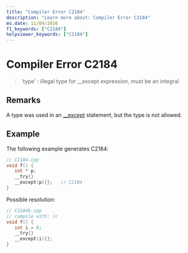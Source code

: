 ```yaml
---
title: "Compiler Error C2184"
description: "Learn more about: Compiler Error C2184"
ms.date: 11/04/2016
f1_keywords: ["C2184"]
helpviewer_keywords: ["C2184"]
---
```

# Compiler Error C2184

> 'type' : illegal type for __except expression, must be an integral

## Remarks

A type was used in an [__except](../../c-language/try-except-statement-c.md) statement, but the type is not allowed.

## Example

The following example generates C2184:

```cpp
// C2184.cpp
void f() {
   int * p;
   __try{}
   __except(p){};   // C2184
}
```

Possible resolution:

```cpp
// C2184b.cpp
// compile with: /c
void f() {
   int i = 0;
   __try{}
   __except(i){};
}
```
